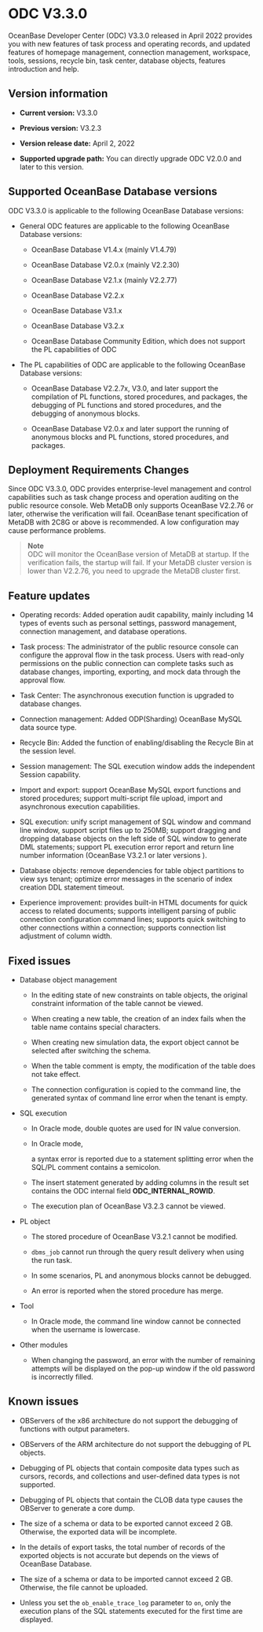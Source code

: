 ODC V3.3.0 
===============================

OceanBase Developer Center (ODC) V3.3.0 released in April 2022 provides you with new features of task process and operating records, and updated features of homepage management, connection management, workspace, tools, sessions, recycle bin, task center, database objects, features introduction and help.

Version information 
----------------------------------------

* **Current version:** V3.3.0

  

* **Previous version:** V3.2.3

  

* **Version release date:** April 2, 2022

  

* **Supported upgrade path:** You can directly upgrade ODC V2.0.0 and later to this version.

  




Supported OceanBase Database versions 
----------------------------------------------------------

ODC V3.3.0 is applicable to the following OceanBase Database versions: 

* General ODC features are applicable to the following OceanBase Database versions:

  * OceanBase Database V1.4.x (mainly V1.4.79)

    
  
  * OceanBase Database V2.0.x (mainly V2.2.30)

    
  
  * OceanBase Database V2.1.x (mainly V2.2.77)

    
  
  * OceanBase Database V2.2.x

    
  
  * OceanBase Database V3.1.x

    
  
  * OceanBase Database V3.2.x

    
  
  * OceanBase Database Community Edition, which does not support the PL capabilities of ODC

    
  

  

* The PL capabilities of ODC are applicable to the following OceanBase Database versions:

  * OceanBase Database V2.2.7x, V3.0, and later support the compilation of PL functions, stored procedures, and packages, the debugging of PL functions and stored procedures, and the debugging of anonymous blocks.

    
  
  * OceanBase Database V2.0.x and later support the running of anonymous blocks and PL functions, stored procedures, and packages.

    
  

  




Deployment Requirements Changes 
----------------------------------------------------

Since ODC V3.3.0, ODC provides enterprise-level management and control capabilities such as task change process and operation auditing on the public resource console. Web MetaDB only supports OceanBase V2.2.76 or later, otherwise the verification will fail. OceanBase tenant specification of MetaDB with 2C8G or above is recommended. A low configuration may cause performance problems.

> **Note**  
> ODC will monitor the OceanBase version of MetaDB at startup. If the verification fails, the startup will fail. If your MetaDB cluster version is lower than V2.2.76, you need to upgrade the MetaDB cluster first.

Feature updates 
------------------------------------

* Operating records: Added operation audit capability, mainly including 14 types of events such as personal settings, password management, connection management, and database operations.

  

* Task process: The administrator of the public resource console can configure the approval flow in the task process. Users with read-only permissions on the public connection can complete tasks such as database changes, importing, exporting, and mock data through the approval flow.

  

* Task Center: The asynchronous execution function is upgraded to database changes.

  

* Connection management: Added ODP(Sharding) OceanBase MySQL data source type.

  

* Recycle Bin: Added the function of enabling/disabling the Recycle Bin at the session level.

  

* Session management: The SQL execution window adds the independent Session capability.

  

* Import and export: support OceanBase MySQL export functions and stored procedures; support multi-script file upload, import and asynchronous execution capabilities.

  

* SQL execution: unify script management of SQL window and command line window, support script files up to 250MB; support dragging and dropping database objects on the left side of SQL window to generate DML statements; support PL execution error report and return line number information (OceanBase V3.2.1 or later versions ).

  

* Database objects: remove dependencies for table object partitions to view sys tenant; optimize error messages in the scenario of index creation DDL statement timeout.

  

* Experience improvement: provides built-in HTML documents for quick access to related documents; supports intelligent parsing of public connection configuration command lines; supports quick switching to other connections within a connection; supports connection list adjustment of column width.

  




Fixed issues 
---------------------------------

* Database object management

  * In the editing state of new constraints on table objects, the original constraint information of the table cannot be viewed.

    
  
  * When creating a new table, the creation of an index fails when the table name contains special characters.

    
  
  * When creating new simulation data, the export object cannot be selected after switching the schema.

    
  
  * When the table comment is empty, the modification of the table does not take effect.

    
  
  * The connection configuration is copied to the command line, the generated syntax of command line error when the tenant is empty.

    
  

  

* SQL execution

  * In Oracle mode, double quotes are used for IN value conversion.

    
  
  * In Oracle mode, 

    a syntax error is reported due to a statement splitting error when the SQL/PL comment contains a semicolon.
    
  
  * The insert statement generated by adding columns in the result set contains the ODC internal field __ODC_INTERNAL_ROWID__.

    
  
  * The execution plan of OceanBase V3.2.3 cannot be viewed.

    
  

  

* PL object

  * The stored procedure of OceanBase V3.2.1 cannot be modified.

    
  
  * `dbms_job` cannot run through the query result delivery when using the run task.

    
  
  * In some scenarios, PL and anonymous blocks cannot be debugged.

    
  
  * An error is reported when the stored procedure has merge.

    
  

  

* Tool

  * In Oracle mode, the command line window cannot be connected when the username is lowercase.

    
  

  

* Other modules

  * When changing the password, an error with the number of remaining attempts will be displayed on the pop-up window if the old password is incorrectly filled.

    
  

  




Known issues 
---------------------------------

* OBServers of the x86 architecture do not support the debugging of functions with output parameters.

  

* OBServers of the ARM architecture do not support the debugging of PL objects.

  

* Debugging of PL objects that contain composite data types such as cursors, records, and collections and user-defined data types is not supported.

  

* Debugging of PL objects that contain the CLOB data type causes the OBServer to generate a core dump.

  

* The size of a schema or data to be exported cannot exceed 2 GB. Otherwise, the exported data will be incomplete.

  

* In the details of export tasks, the total number of records of the exported objects is not accurate but depends on the views of OceanBase Database.

  

* The size of a schema or data to be imported cannot exceed 2 GB. Otherwise, the file cannot be uploaded.

  

* Unless you set the `ob_enable_trace_log` parameter to `on`, only the execution plans of the SQL statements executed for the first time are displayed.

  



